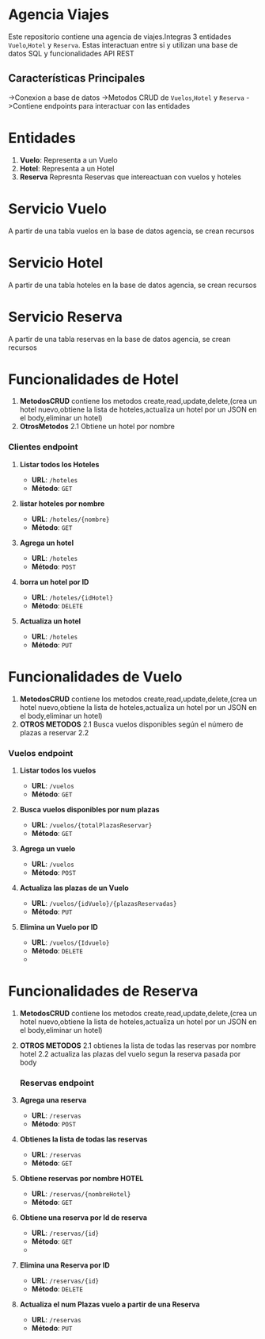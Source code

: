 # Agencia Viajes
Este repositorio contiene una agencia de viajes.Integras 3 entidades `Vuelo`,`Hotel` y `Reserva`. Estas interactuan entre si y utilizan una base de datos SQL y funcionalidades API REST
## Características Principales
->Conexion a base de datos
->Metodos CRUD de `Vuelos`,`Hotel` y `Reserva`
->Contiene endpoints para interactuar con las entidades
# Entidades
1. **Vuelo**: Representa a un Vuelo
2. **Hotel**: Representa a un Hotel
3. **Reserva** Represnta Reservas que intereactuan con vuelos y hoteles
# Servicio Vuelo
  A partir de una tabla vuelos en la base de datos agencia, se crean recursos
# Servicio Hotel
A partir de una tabla hoteles en la base de datos agencia, se crean recursos
# Servicio Reserva
A partir de una tabla reservas en la base de datos agencia, se crean recursos
# Funcionalidades de Hotel
1. **MetodosCRUD** contiene los metodos create,read,update,delete,(crea un hotel nuevo,obtiene la lista de hoteles,actualiza un hotel por un JSON en el body,eliminar un hotel)
2. **OtrosMetodos**
  2.1      Obtiene un hotel por nombre
### Clientes endpoint

1. **Listar todos los Hoteles**
   - **URL**: `/hoteles`
   - **Método**: `GET`

2. **listar hoteles por nombre**
   - **URL**: `/hoteles/{nombre}`
   - **Método**: `GET`

3. **Agrega un hotel**
   - **URL**: `/hoteles`
   - **Método**: `POST`

4. **borra  un hotel por ID**
   - **URL**: `/hoteles/{idHotel}`
   - **Método**: `DELETE`

5. **Actualiza un hotel**
   - **URL**: `/hoteles`
   - **Método**: `PUT`


# Funcionalidades de Vuelo
1. **MetodosCRUD** contiene los metodos create,read,update,delete,(crea un hotel nuevo,obtiene la lista de hoteles,actualiza un hotel por un JSON en el body,eliminar un hotel)
2. **OTROS METODOS**
  2.1 Busca vuelos disponibles según el número de plazas a reservar
  2.2

### Vuelos endpoint

1. **Listar todos los vuelos**
   - **URL**: `/vuelos`
   - **Método**: `GET`

2. **Busca vuelos disponibles por num plazas**
   - **URL**: `/vuelos/{totalPlazasReservar}`
   - **Método**: `GET`

3. **Agrega un vuelo**
   - **URL**: `/vuelos`
   - **Método**: `POST`

4. **Actualiza las plazas de un Vuelo**
   - **URL**: `/vuelos/{idVuelo}/{plazasReservadas}`
   - **Método**: `PUT`

5. **Elimina un Vuelo por ID**
   - **URL**: `/vuelos/{Idvuelo}`
   - **Método**: `DELETE`
   - 
# Funcionalidades de Reserva
1. **MetodosCRUD** contiene los metodos create,read,update,delete,(crea un hotel nuevo,obtiene la lista de hoteles,actualiza un hotel por un JSON en el body,eliminar un hotel)
2. **OTROS METODOS**
  2.1 obtienes la lista de todas las reservas por nombre hotel
  2.2 actualiza las plazas del vuelo segun la reserva pasada por body

   ### Reservas endpoint
1. **Agrega una reserva**
   - **URL**: `/reservas`
   - **Método**: `POST`

2. **Obtienes la lista de todas las reservas**
   - **URL**: `/reservas`
   - **Método**: `GET`

3. **Obtiene reservas por nombre HOTEL**
   - **URL**: `/reservas/{nombreHotel}`
   - **Método**: `GET`

4. **Obtiene una reserva por Id de reserva**
   - **URL**: `/reservas/{id}`
   - **Método**: `GET`
   - 
5. **Elimina una Reserva por ID**
   - **URL**: `/reservas/{id}`
   - **Método**: `DELETE`

6. **Actualiza el num Plazas vuelo a partir de una Reserva**
   - **URL**: `/reservas`
   - **Método**: `PUT`
